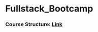 # Fullstack_Bootcamp
### Course Structure: [Link](https://vojvodinaictcluster.org/sr/javajuniorprogram/)
